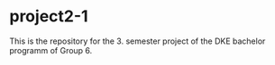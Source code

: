 # project2-1
This is the repository for the 3. semester project of the DKE bachelor programm of Group 6.
